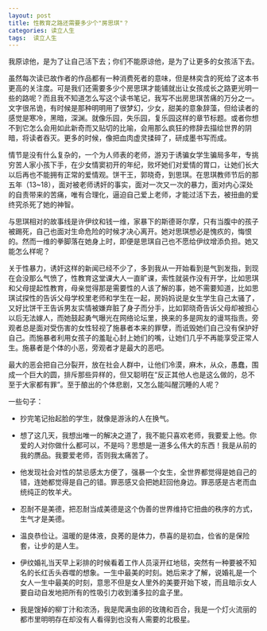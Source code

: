 ```yaml
---
layout: post
title: 性教育之路还需要多少个"房思琪"？
categories: 读立人生
tags:  读立人生
---
```

我原谅他，是为了让自己活下去；你们不能原谅他，是为了让更多的女孩活下去。

虽然每次读已故作者的作品都有一种消费死者的意味，但是林奕含的死给了这本书更高的关注度。可是我们还需要多少个房思琪才能铺就出让女孩成长之路更光明一些的路呢？而且我不知道怎么写这个读书笔记，我写不出房思琪苦痛的万分之一。
文字很吊诡，有时候是那种明明用了很梦幻，少女，甜美的意象辞藻，但给读者的感觉是寒冷，黑暗，深渊。就像乐园，失乐园，复乐园这样的章节标题。或者你想不到它怎么会用如此新奇而又贴切的比喻，会用那么疯狂的修辞去描绘世界的阴暗，将读者吞灭。更多的时候，像把血肉虚灵揉碎了，研成墨书写而成。

情节是没有什么复杂的，一个为人师表的老师，游刃于诱骗女学生骗局多年，专挑穷苦人家小孩下手，在少女情窦初开的年纪，败坏她们对爱情的胃口，让她们长大以后再也不能拥有正常的爱情观。饼干王，郭晓奇，到思琪。在思琪教师节后的那五年（13~18），面对被老师诱奸的事实，面对一次又一次的暴力，面对内心深处的自责带来的苦痛，唯有合理化，逼迫自己爱上老师，才能过活下去，被扭曲的爱终究杀死了她的神智。

与思琪相对的故事线是许伊纹和钱一维，家暴下的斯德哥尔摩，只有当腹中的孩子被踢死，自己也面对生命危险的时候才决心离开。她对思琪想必是愧疚的，悔恨的。然而一维的拳脚落在她身上时，即便是思琪自己也不愿给伊纹增添负担。她又能怎么样呢？

关于性暴力，诱奸这样的新闻已经不少了，多到我从一开始看到是气到发指，到现在会没那么气愤了，性教育这堂课大人一直旷课，索性就装作没有开学，比如思琪和父母提起性教育，母亲觉得那是需要性的人该了解的事，她不需要知道，比如思琪试探性的告诉父母学校里老师和学生在一起，房妈妈说是女生学生自己太骚了，又好比饼干王告诉男友实情被嫌弃脏了身子而分手，比如郭晓奇告诉父母却被担心以后无法嫁人，而她鼓起勇气曝光在网络论坛里，换来的多是网友的谩骂指责。旁观者总是面对受伤害的女性轻视了施暴者本来的罪孽，而诋毁她们自己没有保护好自己。而施暴者利用女孩子的羞耻心封上她们的嘴，让她们几乎不再能享受正常人生。施暴者是个体的小恶，旁观者才是最大的恶吧。

最大的恶会把自己分裂开，放在社会人群中，让他们冷漠，麻木，从众，愚蠢，围成一个巨大的圆，排斥那些异样的，但又聪明在“反正其他人也是这么做的，总不至于大家都有罪”。至于酿出的个体悲剧，又怎么能叫醒沉睡的人呢？

一些句子：


- 抄完笔记抬起脸的学生，就像是游泳的人在换气。

- 想了这几天，我想出唯一的解决之道了，我不能只喜欢老师，我要爱上他。你爱的人对你做什么都可以，不是吗？思想是一道多么伟大的东西！我是从前的我的赝品。我要爱老师，否则我太痛苦了。
 - 他发现社会对性的禁忌感太方便了，强暴一个女生，全世界都觉得是她自己的错，连她都觉得是自己的错。罪恶感又会把她赶回他身边。罪恶感是古老而血统纯正的牧羊犬。
- 忍耐不是美德，把忍耐当成美德是这个伪善的世界维持它扭曲的秩序的方式，生气才是美德。
- 温良恭俭让。温暖的是体液，良莠的是体力，恭喜的是初血，俭省的是保险套，让步的是人生。
- 伊纹婚礼当天早上彩排的时候看着工作人员滚开红地毯，突然有一种要被不知名的长红舌头吞噬的想象。一生中最美的时刻。她后来才了解，说婚礼是一个女人一生中最美的时刻，意思不但是女人里外的美要开始下坡，而且暗示女人要自动自发地把所有的性吸引力收到潘多拉的盒子里。

- 我是馊掉的柳丁汁和浓汤，我是爬满虫卵的玫瑰和百合，我是一个灯火流丽的都市里明明存在却没有人看得到也没有人需要的北极星。
